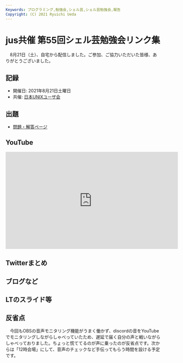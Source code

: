 ```yaml
---
Keywords: プログラミング,勉強会,シェル芸,シェル芸勉強会,報告
Copyright: (C) 2021 Ryuichi Ueda
---
```


# jus共催 第55回シェル芸勉強会リンク集


　8月21日（土）、自宅から配信しました。ご参加、ご協力いただいた皆様、ありがとうございました。


## 記録

* 開催日: 2021年8月21日土曜日
* 共催: [日本UNIXユーザ会](https://www.jus.or.jp/)


## 出題

* [問題・解答ページ](/?post=shellgei_55)


## YouTube


<iframe width="560" height="315" src="https://www.youtube.com/embed/videoseries?list=PLbUh9y6MXvjf-FW4iv6iXYguSL7h3Zg0s" frameborder="0" allow="autoplay; encrypted-media" allowfullscreen></iframe>

## Twitterまとめ


## ブログなど

## LTのスライド等


## 反省点

　今回もOBSの音声モニタリング機能がうまく働かず、discordの音をYouTubeでモニタリングしながらしゃべっていたため、遅延で届く自分の声と戦いながらしゃべっておりました。ちょっと慌ててるのが声に乗ったのが反省点です。次からは「12時会場」にして、音声のチェックなど手伝ってもらう時間を設ける予定です。

